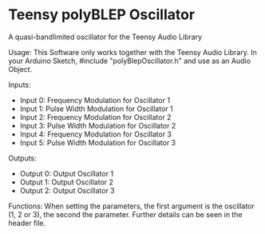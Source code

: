 # Teensy polyBLEP Oscillator

A quasi-bandlimited oscillator for the Teensy Audio Library 

Usage: 
This Software only works together with the Teensy Audio Library.
In your Arduino Sketch, #include "polyBlepOscillator.h" and use as an Audio Object.

Inputs:
- Input 0: Frequency Modulation for Oscillator 1
- Input 1: Pulse Width Modulation for Oscillator 1
- Input 2: Frequency Modulation for Oscillator 2
- Input 3: Pulse Width Modulation for Oscillator 2
- Input 4: Frequency Modulation for Oscillator 3
- Input 5: Pulse Width Modulation for Oscillator 3

Outputs:
- Output 0: Output Oscillator 1
- Output 1: Output Oscillator 2
- Output 2: Output Oscillator 3

Functions: 
When setting the parameters, the first argument is the oscillator
(1, 2 or 3), the second the parameter. 
Further details can be seen in the header file.
